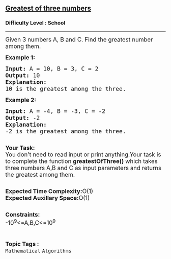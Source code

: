 <h2><a href="https://www.geeksforgeeks.org/problems/greatest-of-three-numbers2520/1?page=1&difficulty=School&sortBy=submissions">Greatest of three numbers</a></h2><h3>Difficulty Level : School</h3><hr><div class="problems_problem_content__Xm_eO"><p><span style="font-size:18px">Given 3 numbers A, B and C. Find the greatest number among them.</span></p>

<p><span style="font-size:18px"><strong>Example 1:</strong></span></p>

<pre><span style="font-size:18px"><strong>Input:</strong> A = 10, B = 3, C = 2
<strong>Output:</strong> 10
<strong>Explanation:</strong>
10 is the greatest among the three.</span></pre>

<p><span style="font-size:18px"><strong>Example 2:</strong></span></p>

<pre><span style="font-size:18px"><strong>Input:</strong> A = -4, B = -3, C = -2
<strong>Output:</strong> -2
<strong>Explanation:</strong>
-2 is the greatest among the three.</span></pre>

<p><br>
<span style="font-size:18px"><strong>Your Task:</strong><br>
You don't need to read input or print anything.Your task is to complete the function <strong>greatestOfThree()</strong> which takes three numbers A,B and C as input parameters and returns the greatest among them.</span></p>

<p><br>
<span style="font-size:18px"><strong>Expected Time Complexity:</strong>O(1)<br>
<strong>Expected Auxillary Space:</strong>O(1)</span></p>

<p><br>
<span style="font-size:18px"><strong>Constraints:</strong><br>
-10<sup>9</sup>&lt;=A,B,C&lt;=10<sup>9</sup></span></p>
</div><br><p><span style=font-size:18px><strong>Topic Tags : </strong><br><code>Mathematical</code>&nbsp;<code>Algorithms</code>&nbsp;